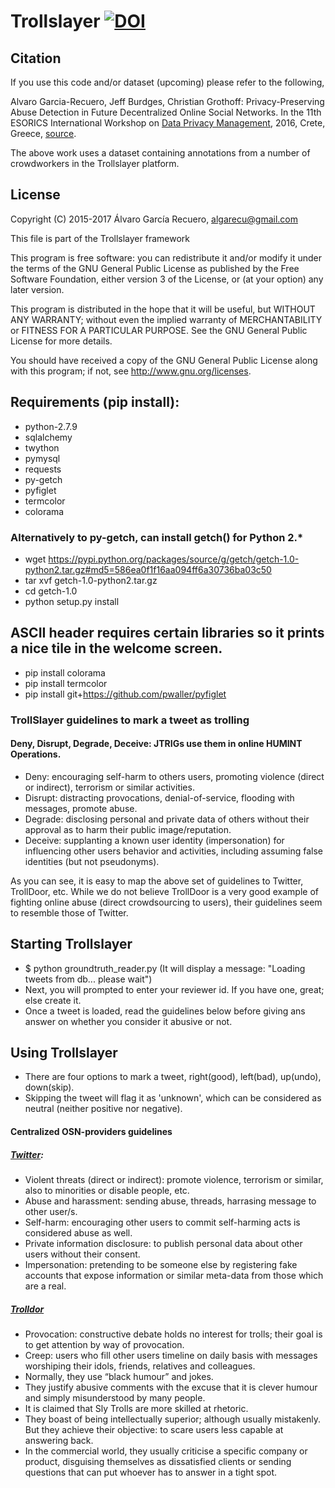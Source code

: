 # Trollslayer [![DOI](https://zenodo.org/badge/80379199.svg)](https://zenodo.org/badge/latestdoi/80379199)

## Citation
If you use this code and/or dataset (upcoming) please refer to the following,

Alvaro Garcia-Recuero, Jeff Burdges, Christian Grothoff: Privacy-Preserving Abuse Detection in Future Decentralized Online Social Networks. In the 11th ESORICS International Workshop on [Data Privacy Management](http://dpm2016.di.unimi.it/), 2016, Crete, Greece, [source](https://hal.inria.fr/hal-01355951).

The above work uses a dataset containing annotations from a number of crowdworkers in the Trollslayer platform.

## License
Copyright (C) 2015-2017
Álvaro García Recuero, algarecu@gmail.com

This file is part of the Trollslayer framework

This program is free software: you can redistribute it and/or
modify it under the terms of the GNU General Public License
as published by the Free Software Foundation, either version 3
of the License, or (at your option) any later version.

This program is distributed in the hope that it will be useful,
but WITHOUT ANY WARRANTY; without even the implied warranty of
MERCHANTABILITY or FITNESS FOR A PARTICULAR PURPOSE. See the
GNU General Public License for more details.

You should have received a copy of the GNU General Public License
along with this program; if not, see <http://www.gnu.org/licenses>.

## Requirements (pip install):
* python-2.7.9
* sqlalchemy
* twython
* pymysql
* requests
* py-getch
* pyfiglet
* termcolor
* colorama

### Alternatively to py-getch, can install getch() for Python 2.*

* wget https://pypi.python.org/packages/source/g/getch/getch-1.0-python2.tar.gz#md5=586ea0f1f16aa094ff6a30736ba03c50
* tar xvf getch-1.0-python2.tar.gz
* cd getch-1.0
* python setup.py install

## ASCII header requires certain libraries so it prints a nice tile in the welcome screen.
* pip install colorama
* pip install termcolor
* pip install git+https://github.com/pwaller/pyfiglet

### TrollSlayer guidelines to mark a tweet as trolling
#### Deny, Disrupt, Degrade, Deceive: JTRIGs use them in online HUMINT Operations.

+ Deny: encouraging self-harm to others users, promoting violence (direct or indirect), terrorism or similar activities.
+ Disrupt: distracting provocations, denial-of-service, flooding with messages, promote abuse.
+ Degrade: disclosing personal and private data of others without their approval as to harm their public image/reputation.
+ Deceive: supplanting a known user identity (impersonation) for influencing other users behavior and activities,
  including assuming false identities (but not pseudonyms).

As you can see, it is easy to map the above set of guidelines to Twitter, TrollDoor, etc.
While we do not believe TrollDoor is a very good example of fighting online abuse (direct crowdsourcing to users),
their guidelines seem to resemble those of Twitter.

## Starting Trollslayer
+ $ python groundtruth_reader.py (It will display a message: "Loading tweets from db... please wait")
+ Next, you will prompted to enter your reviewer id. If you have one, great; else create it.
+ Once a tweet is loaded, read the guidelines below before giving ans answer on whether you consider it abusive or not.

## Using Trollslayer
+ There are four options to mark a tweet, right(good), left(bad), up(undo), down(skip).
+ Skipping the tweet will flag it as 'unknown', which can be considered as neutral (neither positive nor negative).

#### Centralized OSN-providers guidelines
##### [Twitter](https://support.twitter.com/articles/20169997-abusive-behavior-policy):

+ Violent threats (direct or indirect): promote violence, terrorism or similar, also to minorities or disable people, etc.
+ Abuse and harassment: sending abuse, threads, harrasing message to other user/s.
+ Self-harm: encouraging other users to commit self-harming acts is considered abuse as well.
+ Private information disclosure: to publish personal data about other users without their consent.
+ Impersonation: pretending to be someone else by registering fake accounts that expose information or similar
  meta-data from those which are a real.

##### [Trolldor](https://www.trolldor.com/faq)

+ Provocation: constructive debate holds no interest for trolls; their goal is to get attention by way of provocation.
+ Creep: users who fill other users timeline on daily basis with messages worshiping their idols, friends, relatives and
  colleagues.
+ Normally, they use “black humour” and jokes.
+ They justify abusive comments with the excuse that it is clever humour and simply misunderstood by many people.
+ It is claimed that Sly Trolls are more skilled at rhetoric.
+ They boast of being intellectually superior; although usually mistakenly. But they achieve their objective: to scare
  users less capable at answering back.
+ In the commercial world, they usually criticise a specific company or product, disguising themselves as dissatisfied
  clients or sending questions that can put whoever has to answer in a tight spot.
